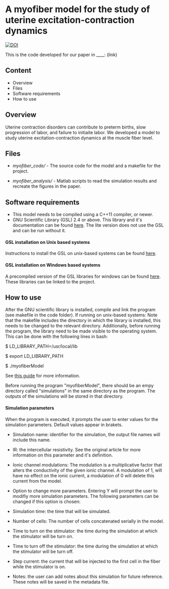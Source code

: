 # A myofiber model for the study of uterine excitation-contraction dynamics
[![DOI]()]()

This is the code developed for our paper in ____:
(link)

## Content
* Overview
* Files
* Software requirements
* How to use

## Overview

Uterine contraction disorders can contribute to preterm births, slow progression of labor, and failure to initiaite labor. We developed a model to study uterine excitation-contraction dynamics at the muscle fiber level.

## Files

* *myofiber_code/* - The source code for the model and a makefile for the project.
<!---* *myofiber_lite_code/* The source code for a simplyfied version of our model. The computations are much faster and don't require the GNU scientific library. This version produces limited and approximated results, see the readme in this folder for further info.!--->
* *myofiber_analysis/* - Matlab scripts to read the simulation results and recreate the figures in the paper.

## Software requirements

* This model needs to be compiled using a C++11 compiler, or newer.
* GNU Scientific Library (GSL) 2.4 or above.
This library and it's documentation can be found [here](https://www.gnu.org/software/gsl/).
The lite version does not use the GSL and can be run without it.


#### GSL installation on Unix based systems

Instructions to install the GSL on unix-based systems can be found [here](https://coral.ise.lehigh.edu/jild13/2016/07/11/hello/).

#### GSL installation on Windows based systems

A precompiled version of the GSL libraries for windows can be found [here](https://www.bruot.org/hp/libraries/).
These libraries can be linked to the project.

## How to use

After the GNU scientific library is installed, compile and link the program (see makefile in the code folder).
If running on unix-based systems:
Note that the makefile includes the directory in which the library is installed, this needs to be changed to the relevant directory. Additionally, before running the program, the library need to be made visible to the operating system. This can be done with the following lines in bash:

$ LD_LIBRARY_PATH=/usr/local/lib

$ export LD_LIBRARY_PATH

$ ./myofiberModel

See [this guide](https://www.gnu.org/software/gsl/doc/html/usage.html) for more information.

Before running the program "myofiberModel", there should be an empy directory called "simulations" in the same directory as the program. The outputs of the simulations will be stored in that directory.

#### Simulation parameters
When the program is executed, it prompts the user to enter values for the simulation parameters.
Default values appear in brakets.

+ Simulation name: identifier for the simulation, the output file names will include this name.
+ IR: the intercellular resistivity. See the original article for more information on this parameter and it's definition.
+ Ionic channel modulations: The modulation is a multiplicative factor that alters the conductivity of the given ionic channel.
A modulation of 1, will have no effect on the ionic current, a modulation of 0 will delete this current from the model.

+ Option to change more parameters. Entering Y will prompt the user to modifiy more simulation parameters.
The following parameters can be changed if this option is chosen:
+ Simulation time: the time that will be simulated.
+ Number of cells: The number of cells concatenated serially in the model.
+ Time to turn on the stimulator: the time during the simulation at which the stimulator will be turn on.
+ Time to turn off the stimulator: the time during the simulation at which the stimulator will be turn off.
+ Step current: the current that will be injected to the first cell in the fiber while the stimulator is on.
+ Notes: the user can add notes about this simulation for future reference. These notes will be saved in the metadata file.


